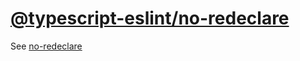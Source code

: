 [@typescript-eslint/no-redeclare](https://typescript-eslint.io/rules/no-redeclare)
==================================================================================
See [no-redeclare](../eslint/no-redeclare.md)
